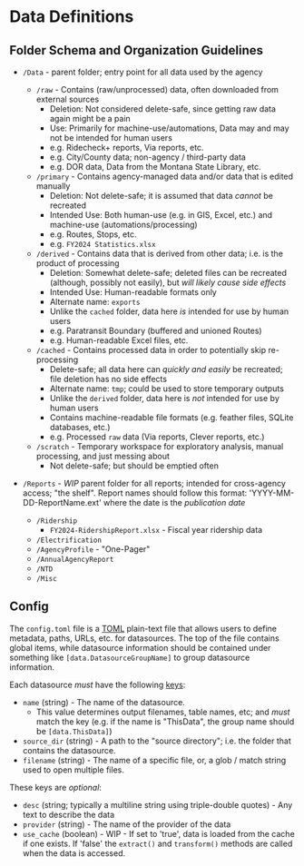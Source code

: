 # Data Definitions

## Folder Schema and Organization Guidelines

- `/Data` - parent folder; entry point for all data used by the agency
    - `/raw` - Contains (raw/unprocessed) data, often downloaded from external sources
        - Deletion: Not considered delete-safe, since getting raw data again might be a pain
        - Use: Primarily for machine-use/automations, Data may and may not be intended for human users
        - e.g. Ridecheck+ reports, Via reports, etc.
        - e.g. City/County data; non-agency / third-party data
        - e.g. DOR data, Data from the Montana State Library, etc.
    - `/primary` - Contains agency-managed data and/or data that is edited manually
        - Deletion: Not delete-safe; it is assumed that data _cannot_ be recreated
        - Intended Use: Both human-use (e.g. in GIS, Excel, etc.) and machine-use (automations/processing)
        - e.g. Routes, Stops, etc.
        - e.g. `FY2024 Statistics.xlsx`
    - `/derived` - Contains data that is derived from other data; i.e. is the product of processing
        - Deletion: Somewhat delete-safe; deleted files can be recreated (although, possibly not easily), but _will likely cause side effects_
        - Intended Use: Human-readable formats only
        - Alternate name: `exports`
        - Unlike the `cached` folder, data here _is_ intended for use by human users
        - e.g. Paratransit Boundary (buffered and unioned Routes)
        - e.g. Human-readable Excel files, etc.
    - `/cached` - Contains processed data in order to potentially skip re-processing
        - Delete-safe; all data here can _quickly and easily_ be recreated; file deletion has no side effects
        - Alternate name: `tmp`; could be used to store temporary outputs
        - Unlike the `derived` folder, data here is _not_ intended for use by human users
        - Contains machine-readable file formats (e.g. feather files, SQLite databases, etc.)
        - e.g. Processed `raw` data (Via reports, Clever reports, etc.)
    - `/scratch` - Temporary workspace for exploratory analysis, manual processing, and just messing about
        - Not delete-safe; but should be emptied often


- `/Reports` - _WIP_ parent folder for all reports; intended for cross-agency access; "the shelf".
    Report names should follow this format: 'YYYY-MM-DD-ReportName.ext' where the date is the _publication date_
    - `/Ridership`
        - `FY2024-RidershipReport.xlsx` - Fiscal year ridership data
    - `/Electrification`
    - `/AgencyProfile` - "One-Pager"
    - `/AnnualAgencyReport`
    - `/NTD`
    - `/Misc`


## Config
The `config.toml` file is a [TOML](https://toml.io/en/) plain-text file that allows users to define metadata, paths, URLs, etc. for datasources.
The top of the file contains global items, while datasource information should be contained under something like `[data.DatasourceGroupName]` to group datasource information.

Each datasource _must_ have the following [keys](https://toml.io/en/v1.0.0#keyvalue-pair):
- `name` (string) - The name of the datasource.
    - This value determines output filenames, table names, etc; and _must_ match the key (e.g. if the name is "ThisData", the group name should be `[data.ThisData]`)
- `source_dir` (string) - A path to the "source directory"; i.e. the folder that contains the datasource.
- `filename` (string) - The name of a specific file, or, a glob / match string used to open multiple files.


These keys are _optional_:
- `desc` (string; typically a multiline string using triple-double quotes) - Any text to describe the data
- `provider` (string) - The name of the provider of the data
- `use_cache` (boolean) - WIP - If set to 'true', data is loaded from the cache if one exists. If 'false' the `extract()` and `transform()` methods are called when the data is accessed.
